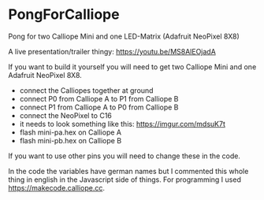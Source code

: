 # PongForCalliope
Pong for two Calliope Mini and one LED-Matrix (Adafruit NeoPixel 8X8)

A live presentation/trailer thingy: https://youtu.be/MS8AlEOjadA

If you want to build it yourself you will need to get two Calliope Mini and one Adafruit NeoPixel 8X8.

- connect the Calliopes together at ground
- connect P0 from Calliope A to P1 from Calliope B
- connect P1 from Calliope A to P0 from Calliope B
- connect the NeoPixel to C16
- it needs to look something like this: https://imgur.com/mdsuK7t 
- flash mini-pa.hex on Calliope A
- flash mini-pb.hex on Calliope B

If you want to use other pins you will need to change these in the code.

In the code the variables have german names but I commented this whole thing in english in the Javascript side of things. For programming I used https://makecode.calliope.cc.
